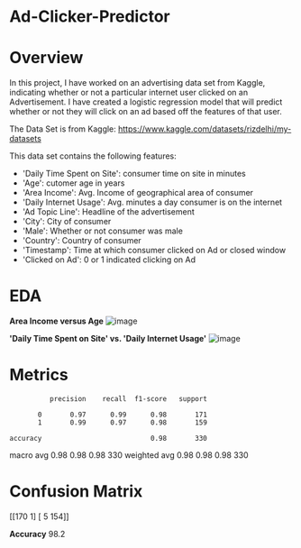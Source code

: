 # Ad-Clicker-Predictor

# Overview
In this project, I have worked on an advertising data set from Kaggle, indicating whether or not a particular internet user clicked on an Advertisement. I have created a logistic regression model that will predict whether or not they will click on an ad based off the features of that user.

The Data Set is from Kaggle: https://www.kaggle.com/datasets/rizdelhi/my-datasets

This data set contains the following features:

* 'Daily Time Spent on Site': consumer time on site in minutes
* 'Age': cutomer age in years
* 'Area Income': Avg. Income of geographical area of consumer
* 'Daily Internet Usage': Avg. minutes a day consumer is on the internet
* 'Ad Topic Line': Headline of the advertisement
* 'City': City of consumer
* 'Male': Whether or not consumer was male
* 'Country': Country of consumer
* 'Timestamp': Time at which consumer clicked on Ad or closed window
* 'Clicked on Ad': 0 or 1 indicated clicking on Ad

# EDA
**Area Income versus Age**
![image](https://user-images.githubusercontent.com/89356811/179401196-0c823b57-c0e4-44d4-ad01-95fb572111e8.png)

**'Daily Time Spent on Site' vs. 'Daily Internet Usage'**
![image](https://user-images.githubusercontent.com/89356811/179401219-4f261883-6d52-4a9b-b255-f41c59a37e45.png)

# Metrics
              precision    recall  f1-score   support

           0       0.97      0.99      0.98       171
           1       0.99      0.97      0.98       159

    accuracy                           0.98       330
   macro avg       0.98      0.98      0.98       330
weighted avg       0.98      0.98      0.98       330

# Confusion Matrix
[[170   1]
 [  5 154]]
 
**Accuracy**
98.2
